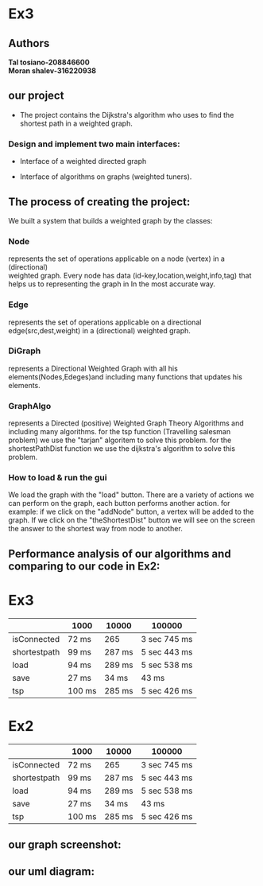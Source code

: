 # Ex3

## Authors
**Tal tosiano-208846600**  
**Moran shalev-316220938**


## our project 

+ The project contains the Dijkstra's algorithm who uses to find the shortest path in a weighted graph.

### Design and implement two main interfaces:

+ Interface of a weighted directed graph

+ Interface of algorithms on graphs (weighted tuners).
        
## The process of creating the project:
We built a system that builds a weighted graph by the classes:

### Node
represents the set of operations applicable on a  node (vertex) in a (directional)     
 weighted graph.
Every node has data (id-key,location,weight,info,tag) that helps us to representing the graph         in In the most accurate way. 

### Edge
represents the set of operations applicable on a directional  edge(src,dest,weight)  in a (directional) weighted graph.

### DiGraph
represents a Directional Weighted Graph with all his elements(Nodes,Edeges)and   including many functions that updates his elements.

### GraphAlgo
represents a Directed (positive) Weighted Graph Theory Algorithms and including many algorithms.
for the tsp function (Travelling salesman problem) we use the "tarjan" algoritem to solve  this problem.
for the shortestPathDist function we use the dijkstra's algorithm to solve this problem.

### How to load & run the gui
We load the graph with the "load" button. There are a variety of actions we can perform on the graph, each button performs another action. for example: if we click on the "addNode" button, a vertex will be added to the graph. If we click on the "theShortestDist" buttoמ we will see on the screen the answer to the shortest way from node to another.

## Performance analysis of our algorithms and comparing to our code in Ex2:

# Ex3
|   |  1000 | 10000  | 100000  |
| ------------ | ------------ | ------------ | ------------ |
|  isConnected |  72 ms |  265 |  3 sec 745 ms |
|  shortestpath |  99 ms |  287 ms |  5 sec 443 ms |
| load |   94 ms |  289 ms | 5 sec 538 ms  |
| save |   27 ms |  34 ms | 43 ms  |
| tsp |   100 ms |  285 ms | 5 sec 426 ms  |

# Ex2
|   |  1000 | 10000  | 100000  |
| ------------ | ------------ | ------------ | ------------ |
|  isConnected |  72 ms |  265 |  3 sec 745 ms |
|  shortestpath |  99 ms |  287 ms |  5 sec 443 ms |
| load |   94 ms |  289 ms | 5 sec 538 ms  |
| save |   27 ms |  34 ms | 43 ms  |
| tsp |   100 ms |  285 ms | 5 sec 426 ms  |

## our graph screenshot:

## our uml diagram:
